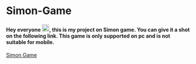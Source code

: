 # Simon-Game

<h4>Hey everyone <img src="https://github.com/TheDudeThatCode/TheDudeThatCode/raw/master/Assets/Hi.gif?raw=true" width="20px" style="max-width: 100%;">, this is my project on Simon game. You can give it a shot on the following link. This game is only supported on pc and is not suitable for mobile. </h4>

<a href = "https://sharmatushar1.github.io/Simon-Game/">Simon Game</a>
